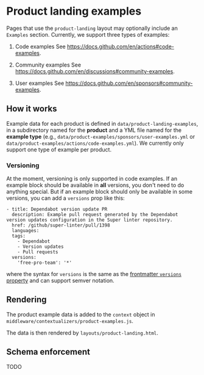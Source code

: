 # Product landing examples

Pages that use the `product-landing` layout may optionally include an `Examples` section. Currently, we support three types of examples:

1. Code examples
  See https://docs.github.com/en/actions#code-examples.

2. Community examples
  See https://docs.github.com/en/discussions#community-examples.

3. User examples
  See https://docs.github.com/en/sponsors#community-examples.

## How it works

Example data for each product is defined in `data/product-landing-examples`, in a subdirectory named for the **product** and a YML file named for the **example type** (e.g., `data/product-examples/sponsors/user-examples.yml` or `data/product-examples/actions/code-examples.yml`). We currently only support one type of example per product.

### Versioning

At the moment, versioning is only supported in code examples. If an example block should be available in **all** versions, you don't need to do anything special. But if an example block should only be available in some versions, you can add a `versions` prop like this:

```
- title: Dependabot version update PR
  description: Example pull request generated by the Dependabot version updates configuration in the Super linter repository.
  href: /github/super-linter/pull/1398
  languages:
  tags:
    - Dependabot
    - Version updates
    - Pull requests
  versions:
    'free-pro-team': '*'
  ```

  where the syntax for `versions` is the same as the [frontmatter `versions` property](content/README.md) and can support semver notation.

## Rendering

The product example data is added to the `context` object in `middleware/contextualizers/product-examples.js`.

The data is then rendered by `layouts/product-landing.html`.

## Schema enforcement

TODO
